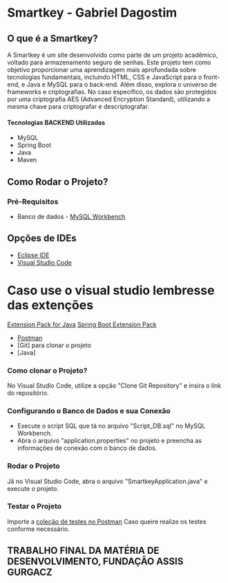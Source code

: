 # Smartkey - Gabriel Dagostim

## O que é a Smartkey?

A Smartkey é um site desenvolvido como parte de um projeto acadêmico, voltado para armazenamento seguro de senhas. Este projeto tem como objetivo proporcionar uma aprendizagem mais aprofundada sobre tecnologias fundamentais, incluindo HTML, CSS e JavaScript para o front-end, e Java e MySQL para o back-end. Além disso, explora o universo de frameworks e criptografias. No caso específico, os dados são protegidos por uma criptografia AES (Advanced Encryption Standard), utilizando a mesma chave para criptografar e descriptografar.


#### Tecnologias BACKEND Utilizadas

- MySQL
- Spring Boot
- Java
- Maven

## Como Rodar o Projeto?

### Pré-Requisitos

- Banco de dados - [MySQL Workbench](https://dev.mysql.com/downloads/workbench/)

## Opções de IDEs
- [Eclipse IDE](https://www.eclipse.org/downloads/)
- [Visual Studio Code](https://code.visualstudio.com/download) 


# Caso use o visual studio lembresse  das extenções

 [Extension Pack for Java](https://marketplace.visualstudio.com/items?itemName=vscjava.vscode-java-pack)
 [Spring Boot Extension Pack](https://marketplace.visualstudio.com/items?itemName=Pivotal.vscode-boot-dev-pack)


- [Postman](https://www.postman.com/downloads/)
- [Git] para clonar o projeto
- [Java]

### Como clonar o Projeto?

No Visual Studio Code, utilize a opção "Clone Git Repository" e insira o link do repositório.

### Configurando o Banco de Dados e sua Conexão

- Execute o script SQL que tá no arquivo "Script_DB.sql" no MySQL Workbench.
- Abra o arquivo "application.properties" no projeto e preencha as informações de conexão com o banco de dados.

### Rodar o Projeto

Jâ no Visual Studio Code, abra o arquivo "SmartkeyApplication.java" e execute o projeto.

### Testar o Projeto

Importe a [coleção de testes no Postman](https://api.postman.com/collections/23992032-90c47375-31d6-4dd5-ab67-eacaa9d4c352?access_key=PMAT-01H1YVY7AKW24B9A9BSH8Y0NFZ) Caso queire realize os testes conforme necessário.




## TRABALHO FINAL DA MATÉRIA DE DESENVOLVIMENTO, FUNDAÇÃO ASSIS GURGACZ

